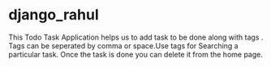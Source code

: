 # django_rahul
This Todo Task Application helps us to add task to be done along with tags . Tags can be seperated by comma or space.Use tags for Searching a particular task. Once the task is done you can delete it from the home page.
 
